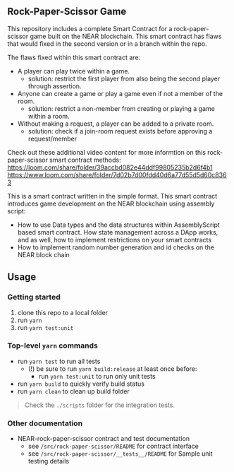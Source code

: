 ## Rock-Paper-Scissor Game
This repository includes a complete Smart Contract for a rock-paper-scissor game built on the NEAR blockchain. This smart contract has flaws that would fixed in the second version or in a branch within the repo.

The flaws fixed within this smart contract are:
- A player can play twice within a game. 
  - solution: restrict the first player from also being the second player through assertion.
- Anyone can create a game or play a game even if not a member of the room.
  - solution: restrict a non-member from creating or playing a game within a room.
- Without making a request, a player can be added to a private room.
  - solution: check if a join-room request exists before approving a request/member

Check out these additional video content for more informtion on this rock-paper-scissor smart contract methods:
https://loom.com/share/folder/39accbd082e44ddf99805235b2d6f4b1
https://www.loom.com/share/folder/7d02b7d00fdd40d6a77d55d5d60c8363


This is a smart contract written in the simple format. This smart contract introduces game development on the NEAR blockchain using assembly script:
- How to use Data types and the data structures within AssemblyScript based smart contract. How state management across a DApp works, and as well, how to implement restrictions on your smart contracts 
- How to implement random number generation and id checks on the NEAR block chain


## Usage

### Getting started

1. clone this repo to a local folder
2. run `yarn`
3. run `yarn test:unit`

### Top-level `yarn` commands

- run `yarn test` to run all tests
  - (!) be sure to run `yarn build:release` at least once before:
    - run `yarn test:unit` to run only unit tests
- run `yarn build` to quickly verify build status
- run `yarn clean` to clean up build folder

> Check the `./scripts` folder for the integration tests.

### Other documentation

- NEAR-rock-paper-scissor contract and test documentation
  - see `/src/rock-paper-scissor/README` for contract interface
  - see `/src/rock-paper-scissor/__tests__/README` for Sample unit testing details